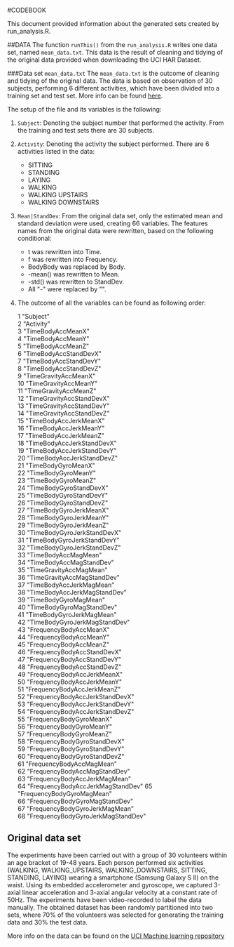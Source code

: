 #CODEBOOK

This document provided information about the generated sets created by run_analysis.R. 

##DATA
The function `runThis()` from the `run_analysis.R` writes one data set, named `mean_data.txt`. This data is the result of cleaning and tidying of the original data provided when downloading the UCI HAR Dataset. 

###Data set `mean_data.txt`
The `mean_data.txt` is the outcome of cleaning and tidying of the original data. 
The data is based on observation of 30 subjects, performing 6 different activities, which have been divided into a training set and test set. More info can be found [here](http://archive.ics.uci.edu/ml/datasets/Human+Activity+Recognition+Using+Smartphones).

The setup of the file and its variables is the following: 

1. `Subject`: Denoting the subject number that performed the activity. From the training and test sets there are 30 subjects. 
2. `Activity`: Denoting the activity the subject performed. There are 6 activities listed in the data:
	 * SITTING
	 * STANDING
	 * LAYING
	 * WALKING
	 * WALKING UPSTAIRS
	 * WALKING DOWNSTAIRS

3. `Mean|StandDev`: From the original data set, only the estimated mean and standard deviation were used, creating 66 variables. The features names from the original data were rewritten, based on the following conditional: 
	* t was rewritten into Time.
	* f was rewritten into Frequency.
	* BodyBody was replaced by Body.
	* -mean() was rewritten to Mean.
	* -std() was rewritten to StandDev. 
	* All "-" were replaced by "".
4. The outcome of all the variables can be found as following order:


	1  "Subject"                          
	2 "Activity"                        
	3 "TimeBodyAccMeanX"                 
	4 "TimeBodyAccMeanY"                
	5 "TimeBodyAccMeanZ"                 
	6 "TimeBodyAccStandDevX"            
	7 "TimeBodyAccStandDevY"             
	8 "TimeBodyAccStandDevZ"            
	9 "TimeGravityAccMeanX"              
	10 "TimeGravityAccMeanY"             
	11 "TimeGravityAccMeanZ"              
	12 "TimeGravityAccStandDevX"         
	13 "TimeGravityAccStandDevY"          
	14 "TimeGravityAccStandDevZ"         
	15 "TimeBodyAccJerkMeanX"             
	16 "TimeBodyAccJerkMeanY"            
	17 "TimeBodyAccJerkMeanZ"             
	18 "TimeBodyAccJerkStandDevX"        
	19 "TimeBodyAccJerkStandDevY"         
	20 "TimeBodyAccJerkStandDevZ"        
	21 "TimeBodyGyroMeanX"                
	22 "TimeBodyGyroMeanY"               
	23 "TimeBodyGyroMeanZ"                
	24 "TimeBodyGyroStandDevX"           
	25 "TimeBodyGyroStandDevY"            
	26 "TimeBodyGyroStandDevZ"           
	27 "TimeBodyGyroJerkMeanX"            
	28 "TimeBodyGyroJerkMeanY"           
	29 "TimeBodyGyroJerkMeanZ"            
	30 "TimeBodyGyroJerkStandDevX"       
	31 "TimeBodyGyroJerkStandDevY"        
	32 "TimeBodyGyroJerkStandDevZ"       
	33 "TimeBodyAccMagMean"               
	34 "TimeBodyAccMagStandDev"          
	35 "TimeGravityAccMagMean"            
	36 "TimeGravityAccMagStandDev"       
	37 "TimeBodyAccJerkMagMean"           
	38 "TimeBodyAccJerkMagStandDev"      
	39 "TimeBodyGyroMagMean"              
	40 "TimeBodyGyroMagStandDev"         
	41 "TimeBodyGyroJerkMagMean"          
	42 "TimeBodyGyroJerkMagStandDev"     
	43 "FrequencyBodyAccMeanX"            
	44 "FrequencyBodyAccMeanY"           
	45 "FrequencyBodyAccMeanZ"            
	46 "FrequencyBodyAccStandDevX"       
	47 "FrequencyBodyAccStandDevY"        
	48 "FrequencyBodyAccStandDevZ"       
	49 "FrequencyBodyAccJerkMeanX"        
	50 "FrequencyBodyAccJerkMeanY"       
	51 "FrequencyBodyAccJerkMeanZ"        
	52 "FrequencyBodyAccJerkStandDevX"   
	53 "FrequencyBodyAccJerkStandDevY"    
	54 "FrequencyBodyAccJerkStandDevZ"   
	55 "FrequencyBodyGyroMeanX"           
	56 "FrequencyBodyGyroMeanY"          
	57 "FrequencyBodyGyroMeanZ"           
	58 "FrequencyBodyGyroStandDevX"      
	59 "FrequencyBodyGyroStandDevY"       
	60 "FrequencyBodyGyroStandDevZ"      
	61 "FrequencyBodyAccMagMean"          
	62 "FrequencyBodyAccMagStandDev"     
	63 "FrequencyBodyAccJerkMagMean"      
	64 "FrequencyBodyAccJerkMagStandDev" 
	65 "FrequencyBodyGyroMagMean"         
	66 "FrequencyBodyGyroMagStandDev"    
	67 "FrequencyBodyGyroJerkMagMean"     
	68 "FrequencyBodyGyroJerkMagStandDev"


## Original data set
The experiments have been carried out with a group of 30 volunteers within an age bracket of 19-48 years. Each person performed six activities (WALKING, WALKING_UPSTAIRS, WALKING_DOWNSTAIRS, SITTING, STANDING, LAYING) wearing a smartphone (Samsung Galaxy S II) on the waist. Using its embedded accelerometer and gyroscope, we captured 3-axial linear acceleration and 3-axial angular velocity at a constant rate of 50Hz. The experiments have been video-recorded to label the data manually. The obtained dataset has been randomly partitioned into two sets, where 70% of the volunteers was selected for generating the training data and 30% the test data. 

More info on the data can be found on the [UCI Machine learning repository](http://archive.ics.uci.edu/ml/datasets/Human+Activity+Recognition+Using+Smartphones#)
